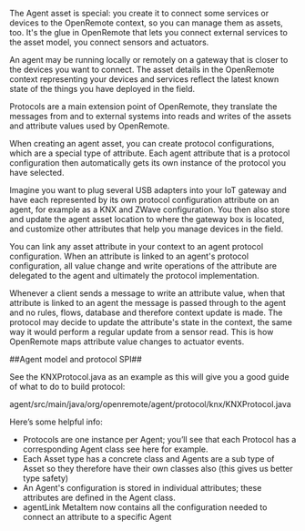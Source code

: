 The Agent asset is special: you create it to connect some services or devices to the OpenRemote context, so you can manage them as assets, too. It's the glue in OpenRemote that lets you connect external services to the asset model, you connect sensors and actuators.

An agent may be running locally or remotely on a gateway that is closer to the devices you want to connect. The asset details in the OpenRemote context representing your devices and services reflect the latest known state of the things you have deployed in the field.

Protocols are a main extension point of OpenRemote, they translate the messages from and to external systems into reads and writes of the assets and attribute values used by OpenRemote.

When creating an agent asset, you can create protocol configurations, which are a special type of attribute. Each agent attribute that is a protocol configuration then automatically gets its own instance of the protocol you have selected.

Imagine you want to plug several USB adapters into your IoT gateway and have each represented by its own protocol configuration attribute on an agent, for example as a KNX and ZWave configuration. You then also store and update the agent asset location to where the gateway box is located, and customize other attributes that help you manage devices in the field.

You can link any asset attribute in your context to an agent protocol configuration. When an attribute is linked to an agent's protocol configuration, all value change and write operations of the attribute are delegated to the agent and ultimately the protocol implementation.

Whenever a client sends a message to write an attribute value, when that attribute is linked to an agent the message is passed through to the agent and no rules, flows, database and therefore context update is made. The protocol may decide to update the attribute's state in the context, the same way it would perform a regular update from a sensor read. This is how OpenRemote maps attribute value changes to actuator events.

##Agent model and protocol SPI##

See the KNXProtocol.java as an example as this will give you a good guide of what to do to build protocol:

agent/src/main/java/org/openremote/agent/protocol/knx/KNXProtocol.java

Here’s some helpful info:

- Protocols are one instance per Agent; you’ll see that each Protocol has a corresponding Agent class see here for example.
- Each Asset type has a concrete class and Agents are a sub type of Asset so they therefore have their own classes also (this gives us better type safety)
- An Agent's configuration is stored in individual attributes; these attributes are defined in the Agent class.
- agentLink MetaItem now contains all the configuration needed to connect an attribute to a specific Agent